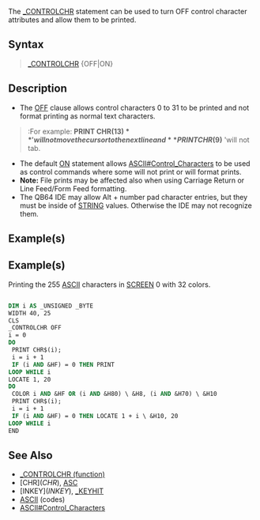 The [_CONTROLCHR](_CONTROLCHR) statement can be used to turn OFF control character attributes and allow them to be printed.


## Syntax

>  [_CONTROLCHR](_CONTROLCHR) {OFF|ON}


## Description

* The [OFF](OFF) clause allows control characters 0 to 31 to be printed and not format printing as normal text characters. 
> :For example: **PRINT CHR$(13)** 'will not move the cursor to the next line and **PRINT CHR$(9)** 'will not tab. 
* The default [ON](ON) statement allows [ASCII#Control_Characters](ASCII#Control_Characters) to be used as control commands where some will not print or will format prints.
* **Note:** File prints may be affected also when using Carriage Return or Line Feed/Form Feed formatting.
* The QB64 IDE may allow Alt + number pad character entries, but they must be inside of [STRING](STRING) values. Otherwise the IDE may not recognize them.


## Example(s)

## Example(s)
 Printing the 255 [ASCII](ASCII) characters in [SCREEN](SCREEN) 0 with 32 colors.

```vb

DIM i AS _UNSIGNED _BYTE
WIDTH 40, 25
CLS
_CONTROLCHR OFF
i = 0
DO
 PRINT CHR$(i);
 i = i + 1
 IF (i AND &HF) = 0 THEN PRINT
LOOP WHILE i
LOCATE 1, 20
DO
 COLOR i AND &HF OR (i AND &H80) \ &H8, (i AND &H70) \ &H10
 PRINT CHR$(i);
 i = i + 1
 IF (i AND &HF) = 0 THEN LOCATE 1 + i \ &H10, 20
LOOP WHILE i
END 

```


## See Also

* [_CONTROLCHR (function)](_CONTROLCHR (function))
* [CHR$](CHR$), [ASC](ASC)
* [INKEY$](INKEY$), [_KEYHIT](_KEYHIT)
* [ASCII](ASCII) (codes)
* [ASCII#Control_Characters](ASCII#Control_Characters)





